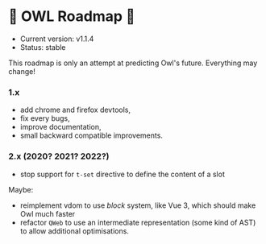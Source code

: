 # 🦉 OWL Roadmap 🦉

- Current version: v1.1.4
- Status: stable

This roadmap is only an attempt at predicting Owl's future.  Everything may
change!


### 1.x

- add chrome and firefox devtools,
- fix every bugs,
- improve documentation,
- small backward compatible improvements.

### 2.x (2020? 2021? 2022?)

- stop support for `t-set` directive to define the content of a slot

Maybe:

- reimplement vdom to use *block* system, like Vue 3, which should make Owl
  much faster
- refactor `QWeb` to use an intermediate representation (some kind of AST) to
  allow additional optimisations.


